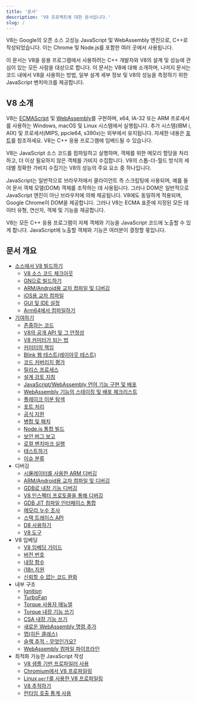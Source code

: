 ```yaml
---
title: '문서'
description: 'V8 프로젝트에 대한 문서입니다.'
slug: /
---
```

V8는 Google의 오픈 소스 고성능 JavaScript 및 WebAssembly 엔진으로, C++로 작성되었습니다. 이는 Chrome 및 Node.js를 포함한 여러 곳에서 사용됩니다.

이 문서는 V8을 응용 프로그램에서 사용하려는 C++ 개발자와 V8의 설계 및 성능에 관심이 있는 모든 사람을 대상으로 합니다. 이 문서는 V8에 대해 소개하며, 나머지 문서는 코드 내에서 V8을 사용하는 방법, 일부 설계 세부 정보 및 V8의 성능을 측정하기 위한 JavaScript 벤치마크를 제공합니다.

## V8 소개

V8는 <a href="https://tc39.es/ecma262/">ECMAScript</a> 및 <a href="https://webassembly.github.io/spec/core/">WebAssembly</a>를 구현하며, x64, IA-32 또는 ARM 프로세서를 사용하는 Windows, macOS 및 Linux 시스템에서 실행됩니다. 추가 시스템(IBM i, AIX) 및 프로세서(MIPS, ppcle64, s390x)는 외부에서 유지됩니다. 자세한 내용은 [포트](/ports)를 참조하세요. V8는 C++ 응용 프로그램에 임베드될 수 있습니다.

V8는 JavaScript 소스 코드를 컴파일하고 실행하며, 객체를 위한 메모리 할당을 처리하고, 더 이상 필요하지 않은 객체를 가비지 수집합니다. V8의 스톱-더-월드 방식의 세대별 정확한 가비지 수집기는 V8의 성능의 주요 요소 중 하나입니다.

JavaScript는 일반적으로 브라우저에서 클라이언트 측 스크립팅에 사용되며, 예를 들어 문서 객체 모델(DOM) 객체를 조작하는 데 사용됩니다. 그러나 DOM은 일반적으로 JavaScript 엔진이 아닌 브라우저에 의해 제공됩니다. V8에도 동일하게 적용되며, Google Chrome이 DOM을 제공합니다. 그러나 V8는 ECMA 표준에 지정된 모든 데이터 유형, 연산자, 객체 및 기능을 제공합니다.

V8는 모든 C++ 응용 프로그램이 자체 객체와 기능을 JavaScript 코드에 노출할 수 있게 합니다. JavaScript에 노출할 객체와 기능은 여러분이 결정할 몫입니다.

## 문서 개요

- [소스에서 V8 빌드하기](/build)
    - [V8 소스 코드 체크아웃](/source-code)
    - [GN으로 빌드하기](/build-gn)
    - [ARM/Android용 교차 컴파일 및 디버깅](/cross-compile-arm)
    - [iOS용 교차 컴파일](/cross-compile-ios)
    - [GUI 및 IDE 설정](/ide-setup)
    - [Arm64에서 컴파일하기](/compile-arm64)
- [기여하기](/contribute)
    - [존중하는 코드](/respectful-code)
    - [V8의 공개 API 및 그 안정성](/api)
    - [V8 커미터가 되는 법](/become-committer)
    - [커미터의 책임](/committer-responsibility)
    - [Blink 웹 테스트(레이아웃 테스트)](/blink-layout-tests)
    - [코드 커버리지 평가](/evaluate-code-coverage)
    - [릴리스 프로세스](/release-process)
    - [설계 검토 지침](/design-review-guidelines)
    - [JavaScript/WebAssembly 언어 기능 구현 및 배포](/feature-launch-process)
    - [WebAssembly 기능의 스테이징 및 배포 체크리스트](/wasm-shipping-checklist)
    - [플레이크 이분 탐색](/flake-bisect)
    - [포트 처리](/ports)
    - [공식 지원](/official-support)
    - [병합 및 패치](/merge-patch)
    - [Node.js 통합 빌드](/node-integration)
    - [보안 버그 보고](/security-bugs)
    - [로컬 벤치마크 실행](/benchmarks)
    - [테스트하기](/test)
    - [이슈 분류](/triage-issues)
- 디버깅
    - [시뮬레이터를 사용한 ARM 디버깅](/debug-arm)
    - [ARM/Android용 교차 컴파일 및 디버깅](/cross-compile-arm)
    - [GDB로 내장 기능 디버깅](/gdb)
    - [V8 인스펙터 프로토콜을 통해 디버깅](/inspector)
    - [GDB JIT 컴파일 인터페이스 통합](/gdb-jit)
    - [메모리 누수 조사](/memory-leaks)
    - [스택 트레이스 API](/stack-trace-api)
    - [D8 사용하기](/d8)
    - [V8 도구](https://v8.dev/tools)
- V8 임베딩
    - [V8 임베딩 가이드](/embed)
    - [버전 번호](/version-numbers)
    - [내장 함수](/builtin-functions)
    - [i18n 지원](/i18n)
    - [신뢰할 수 없는 코드 완화](/untrusted-code-mitigations)
- 내부 구조
    - [Ignition](/ignition)
    - [TurboFan](/turbofan)
    - [Torque 사용자 매뉴얼](/torque)
    - [Torque 내장 기능 쓰기](/torque-builtins)
    - [CSA 내장 기능 쓰기](/csa-builtins)
    - [새로운 WebAssembly 명령 추가](/webassembly-opcode)
    - [맵(히든 클래스)](/hidden-classes)
    - [슬랙 추적 - 무엇인가요?](/blog/slack-tracking)
    - [WebAssembly 컴파일 파이프라인](/wasm-compilation-pipeline)
- 최적화 가능한 JavaScript 작성
    - [V8 샘플 기반 프로파일러 사용](/profile)
    - [Chromium에서 V8 프로파일링](/profile-chromium)
    - [Linux `perf`를 사용한 V8 프로파일링](/linux-perf)
    - [V8 추적하기](/trace)
    - [런타임 호출 통계 사용](/rcs)
